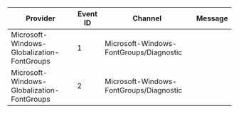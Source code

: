 Provider                                    |  Event ID  |  Channel                                  |  Message
--------------------------------------------|------------|-------------------------------------------|---------
Microsoft-Windows-Globalization-FontGroups  |  1         |  Microsoft-Windows-FontGroups/Diagnostic  |
Microsoft-Windows-Globalization-FontGroups  |  2         |  Microsoft-Windows-FontGroups/Diagnostic  |